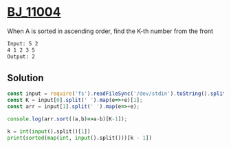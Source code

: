 # [BJ_11004](https://acmicpc.net/problem/11004)

When A is sorted in ascending order, find the K-th number from the front

```txt
Input: 5 2
4 1 2 3 5
Output: 2
```

## Solution

```js
const input = require('fs').readFileSync('/dev/stdin').toString().split('\n');
const K = input[0].split(' ').map(e=>+e)[1];
const arr = input[1].split(' ').map(e=>+e);

console.log(arr.sort((a,b)=>a-b)[K-1]);
```

```py
k = int(input().split()[1])
print(sorted(map(int, input().split()))[k - 1])
```
